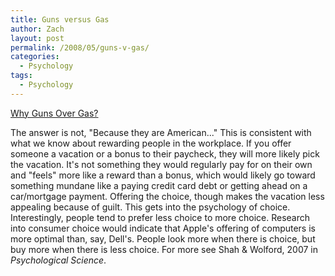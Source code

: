 ```yaml
---
title: Guns versus Gas
author: Zach
layout: post
permalink: /2008/05/guns-v-gas/
categories:
  - Psychology
tags:
  - Psychology
---
```

[Why Guns Over Gas?][1]

The answer is not, "Because they are American..." This is consistent with what we know about rewarding people in the workplace. If you offer someone a vacation or a bonus to their paycheck, they will more likely pick the vacation. It's not something they would regularly pay for on their own and "feels" more like a reward than a bonus, which would likely go toward something mundane like a paying credit card debt or getting ahead on a car/mortgage payment. Offering the choice, though makes the vacation less appealing because of guilt. This gets into the psychology of choice. Interestingly, people tend to prefer less choice to more choice. Research into consumer choice would indicate that Apple's offering of computers is more optimal than, say, Dell's. People look more when there is choice, but buy more when there is less choice. For more see Shah & Wolford, 2007 in *Psychological Science*.

 [1]: http://wheels.blogs.nytimes.com/2008/05/23/why-guns-over-gas/index.html
